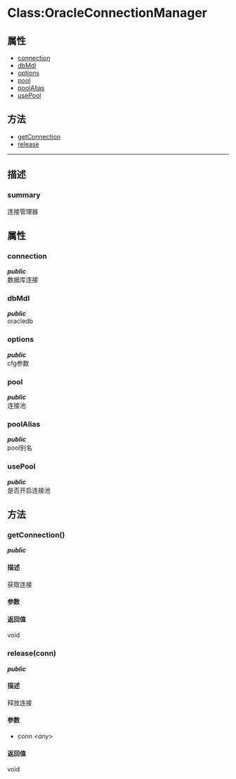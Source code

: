 # Class:OracleConnectionManager   
## 属性
+ [connection](#PROP_connection)
+ [dbMdl](#PROP_dbMdl)
+ [options](#PROP_options)
+ [pool](#PROP_pool)
+ [poolAlias](#PROP_poolAlias)
+ [usePool](#PROP_usePool)
## 方法
+ [getConnection](#METHOD_getConnection)
+ [release](#METHOD_release)
---   
## 描述
   
### summary   
连接管理器  
   
## 属性   
### <a id="PROP_connection">connection</a>   
***public***   
数据库连接
     
### <a id="PROP_dbMdl">dbMdl</a>   
***public***   
oracledb
     
### <a id="PROP_options">options</a>   
***public***   
cfg参数
     
### <a id="PROP_pool">pool</a>   
***public***   
连接池
     
### <a id="PROP_poolAlias">poolAlias</a>   
***public***   
pool别名
     
### <a id="PROP_usePool">usePool</a>   
***public***   
是否开启连接池
     
## 方法   
### <a id="METHOD_getConnection">getConnection()</a>   
***public***   
#### 描述   
获取连接   
#### 参数   
#### 返回值   
void   
### <a id="METHOD_release">release(conn)</a>   
***public***   
#### 描述   
释放连接   
#### 参数   
+ conn *&lt;any&gt;*    
#### 返回值   
void   
